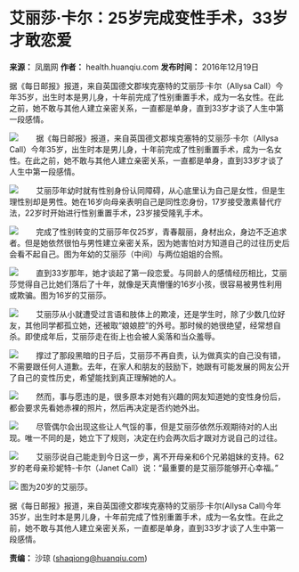 # 艾丽莎·卡尔：25岁完成变性手术，33岁才敢恋爱

**来源：** 凤凰网
**作者：** health.huanqiu.com
**发布时间：** 2016年12月19日

据《每日邮报》报道，来自英国德文郡埃克塞特的艾丽莎·卡尔（Allysa Call）今年35岁，出生时本是男儿身，十年前完成了性别重置手术，成为一名女性。在此之前，她不敢与其他人建立亲密关系，一直都是单身，直到33岁才谈了人生中第一段感情。

![](//himg2.huanqiucdn.cn/attachment2010/2016/1219/20161219095041454.jpg?imageView2/2/w/750)
　　据《每日邮报》报道，来自英国德文郡埃克塞特的艾丽莎·卡尔（Allysa Call）今年35岁，出生时本是男儿身，十年前完成了性别重置手术，成为一名女性。在此之前，她不敢与其他人建立亲密关系，一直都是单身，直到33岁才谈了人生中第一段感情。

![](//himg2.huanqiucdn.cn/attachment2010/2016/1219/20161219095041512.jpg?imageView2/2/w/750)
　　艾丽莎年幼时就有性别身份认同障碍，从心底里认为自己是女性，但是生理性别却是男性。她在16岁向母亲表明自己是同性恋身份，17岁接受激素替代疗法，22岁时开始进行性别重置手术，23岁接受隆乳手术。

![](//himg2.huanqiucdn.cn/attachment2010/2016/1219/20161219095041166.jpg?imageView2/2/w/750)
　　完成了性别转变的艾丽莎年仅25岁，青春靓丽，身材出众，身边不乏追求者。但是她依然很怕与男性建立亲密关系，因为她害怕对方知道自己的过往历史后会看不起自己。图为年幼的艾丽莎（中间）与两位姐姐的合照。

![](//himg2.huanqiucdn.cn/attachment2010/2016/1219/20161219095041849.jpg?imageView2/2/w/750)
　　直到33岁那年，她才谈起了第一段恋爱。与同龄人的感情经历相比，艾丽莎觉得自己比她们落后了十年，就像是天真懵懂的16岁小孩，很容易被男性利用或欺骗。图为16岁的艾丽莎。

![](//himg2.huanqiucdn.cn/attachment2010/2016/1219/20161219095041582.jpg?imageView2/2/w/750)
　　艾丽莎从小就遭受过言语和肢体上的欺凌，还是学生时，除了少数几位好友，其他同学都孤立她，还被取“娘娘腔”的外号。那时候的她很绝望，经常想自杀。即使成年后，艾丽莎走在街上也会被人奚落和当众羞辱。

![](//himg2.huanqiucdn.cn/attachment2010/2016/1219/20161219095041982.jpg?imageView2/2/w/750)
　　撑过了那段黑暗的日子后，艾丽莎不再自责，认为做真实的自己没有错，不需要跟任何人道歉。去年，在家人和朋友的鼓励下，她跟有可能发展的网友公开了自己的变性历史，希望能找到真正理解她的人。

![](//himg2.huanqiucdn.cn/attachment2010/2016/1219/20161219095041603.jpg?imageView2/2/w/750)
　　然而，事与愿违的是，很多原本对她有兴趣的网友知道她的变性身份后，都会要求先看她赤裸的照片，然后再决定是否约她外出。

![](//himg2.huanqiucdn.cn/attachment2010/2016/1219/20161219095041379.jpg?imageView2/2/w/750)
　　尽管偶尔会出现这些让人气馁的事，但是艾丽莎依然乐观期待对的人出现。唯一不同的是，她立下了规则，决定在约会两次后才跟对方说自己的过往。

![](//himg2.huanqiucdn.cn/attachment2010/2016/1219/20161219095041839.jpg?imageView2/2/w/750)
　　艾丽莎说自己能走到今日这一步，离不开母亲和6个兄弟姐妹的支持。62岁的老母亲珍妮特-卡尔（Janet Call）说：“最重要的是艾丽莎能够开心幸福。”

![](//himg2.huanqiucdn.cn/attachment2010/2016/1219/20161219095041178.jpg?imageView2/2/w/750)
图为20岁的艾丽莎。

据《每日邮报》报道，来自英国德文郡埃克塞特的艾丽莎·卡尔(Allysa Call)今年35岁，出生时本是男儿身，十年前完成了性别重置手术，成为一名女性。在此之前，她不敢与其他人建立亲密关系，一直都是单身，直到33岁才谈了人生中第一段感情。

**责编：** 沙琼 (shaqiong@huanqiu.com)
